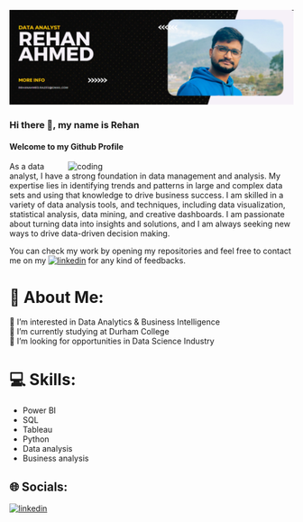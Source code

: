 ![logo](https://github.com/rehanahmed23/rehanahmed23/blob/main/Screenshot%202023-03-24%20214624.png)
### Hi there 👋, my name is Rehan
#### Welcome to my Github Profile
<img align="right" alt="coding" width="400" src="https://user-images.githubusercontent.com/55389276/140866485-8fb1c876-9a8f-4d6a-98dc-08c4981eaf70.gif">

As a data analyst, I have a strong foundation in data management and analysis. My expertise lies in identifying trends and patterns in large and complex data sets and using that knowledge to drive business success. I am skilled in a variety of data analysis tools, and techniques, including data visualization, statistical analysis, data mining, and creative dashboards. I am passionate about turning data into insights and solutions, and I am always seeking new ways to drive data-driven decision making.<br>

You can check my work by opening my repositories and feel free to contact me on my [<img src='https://upload.wikimedia.org/wikipedia/commons/c/ca/LinkedIn_logo_initials.png' alt='linkedin' height='40'>](https://https://www.linkedin.com/in/rehan-a-0967161b7//)  for any kind of feedbacks.

# 💫 About Me:
👀 I’m interested in Data Analytics & Business Intelligence<br>🌱 I’m currently studying at Durham College<br>💞️ I’m looking for opportunities in Data Science Industry<br>


# 💻 Skills: 
* Power BI
* SQL
* Tableau
* Python
* Data analysis
* Business analysis 

## 🌐 Socials:
[<img src='https://upload.wikimedia.org/wikipedia/commons/c/ca/LinkedIn_logo_initials.png' alt='linkedin' height='40'>](https://https://www.linkedin.com/in/rehan-a-0967161b7//) 







<!-- Proudly created with GPRM ( https://gprm.itsvg.in ) -->
